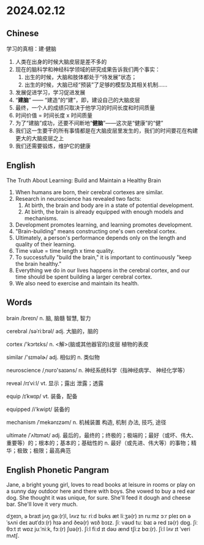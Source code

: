 # 2024.02.12
## Chinese
学习的真相：建·健脑
1. 人类在出身的时候大脑皮层是差不多的
2. 现在的脑科学和神经科学领域的研究成果告诉我们两个事实：
    1. 出生的时候，大脑和肢体都处于“待发展”状态；
    2. 出生的时候，大脑已经“预装”了足够的模型及其相关机制……
3. 发展促进学习，学习促进发展
4. “**建脑**” —— “建造”的“建”，即，建设自己的大脑皮层
5. 最终，一个人的成绩只取决于他学习的时间长度和时间质量
6. 时间价值 = 时间长度 x 时间质量
7. 为了“建脑”成功，还要不间断地“**健脑**”——这次是“健康”的“健”
8. 我们这一生要干的所有事情都是在大脑皮层里发生的，我们的时间要花在构建更大的大脑皮层之上
9. 我们还需要锻炼，维护它的健康

## English
The Truth About Learning: Build and Maintain a Healthy Brain

1. When humans are born, their cerebral cortexes are similar.
2. Research in neuroscience has revealed two facts:
   1. At birth, the brain and body are in a state of potential development.
   2. At birth, the brain is already equipped with enough models and mechanisms.
3. Development promotes learning, and learning promotes development.
4. "Brain-building" means constructing one's own cerebral cortex.
5. Ultimately, a person's performance depends only on the length and quality of their learning.
6. Time value = time length x time quality.
7. To successfully "build the brain," it is important to continuously "keep the brain healthy."
8. Everything we do in our lives happens in the cerebral cortex, and our time should be spent building a larger cerebral cortex.
9. We also need to exercise and maintain its health.
## Words
brain /breɪn/
n. 脑, 脑髓
智慧, 智力

cerebral /səˈriːbrəl/
adj. 大脑的，脑的

cortex /'kɔrtɛks/
n. <解>(脑或其他器官的)皮层
植物的表皮

similar  /'sɪməlɚ/
adj. 相似的
n. 类似物
 
neuroscience /ˌnʊro'saɪəns/
n. 神经系统科学（指神经病学、 神经化学等）

reveal /rɪˈviːl/
vt. 显示；露出
泄露；透露

equip /ɪˈkwɪp/
vt. 装备，配备

equipped /i'kwipt/
装备的

mechanism /ˈmekənɪzəm/
n. 机械装置
构造, 机制
办法, 技巧, 途径

ultimate /ˈʌltɪmət/
adj. 最后的，最终的；终极的；极端的；最好（或坏、伟大、重要等）的；根本的；基本的；基础性的
n. 最好（或先进、伟大等）的事物；精华；极致；极限；最高典范

## English Phonetic Pangram
Jane, a bright young girl, loves to read books at leisure in rooms or play on a sunny day outdoor here and there with boys. She vowed to buy a red ear dog. She thought it was unique, for sure. She'll feed it dough and cheese bar. She'll love it very much.

dʒeɪn, ə braɪt jʌŋ gəː(r)l, lʌvz tuː riːd bʊks æt liːʒə(r) ɪn ruːmz ɔːr pleɪ ɒn ə ˈsʌni deɪ aʊtˈdɔː(r) hɪə and ðeə(r) wɪð bɔɪz. ʃiː vaʊd tuː baɪ ə red ɪə(r) dɒg. ʃiː θɔːt ɪt wɒz juːˈniːk, fɔː(r) ʃʊə(r). ʃiːl fiːd ɪt dəʊ ænd tʃiːz bɑː(r). ʃiːl lʌv ɪt ˈveri mʌtʃ.